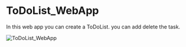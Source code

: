 # ToDoList_WebApp
In this web app you can create a ToDoList. you can add delete the task.

![ToDoList_WebApp](https://user-images.githubusercontent.com/61750538/138477257-45f25764-df69-4500-9d33-20a0c1b1f80a.png)
